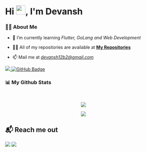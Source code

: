<h1 align="left">Hi <img src="https://raw.githubusercontent.com/MartinHeinz/MartinHeinz/master/wave.gif" width="30px">, I'm Devansh</h1>

### 🙋‍♂️ About Me

- 🌱 I’m currently learning _Flutter, GoLang and Web Development_

- 👨‍💻 All of my repositories are available at **[My Repositories](https://github.com/devansh12b2?tab=repositories)**

- 📫 Mail me at *devansh12b2@gmail.com*

<p align="left">
<a href="https://github.com/devansh12b2/github-profile-views-counter">
    <img src="https://komarev.com/ghpvc/?username=devansh12b2">
</a> <a href="https://github.com/devansh12b2?tab=followers"><img src="https://img.shields.io/github/followers/devansh12b2?label=Followers&style=social" alt="GitHub Badge"></a>
</p>

### 📊 My Github Stats

<br/>
<p align="center"><img src="https://github-readme-stats.vercel.app/api/top-langs/?username=devansh12b2&layout=compact"/></p>
<p align="center"><img src="https://github-readme-stats.vercel.app/api?username=devansh12b2&show_icons=true&theme=swift" /></p>

## 📬 Reach me out

<p align="left">
<a href = "hhttps://www.linkedin.com/in/devansh-mishra12b2/"><img src="https://img.icons8.com/fluent/48/000000/linkedin.png"/></a>
<a href = "https://www.instagram.com/_nexus_12_/"><img src="https://img.icons8.com/fluent/48/000000/instagram-new.png"/></a>
</p>
